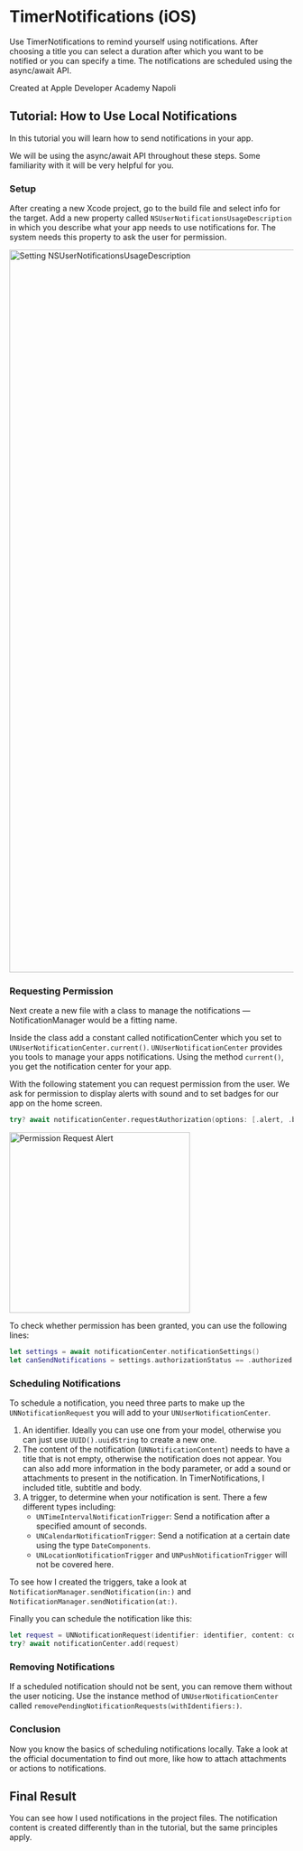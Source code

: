 # TimerNotifications (iOS)

Use TimerNotifications to remind yourself using notifications. After choosing a title you can select a duration after which you want to be notified or you can specify a time. The notifications are scheduled using the async/await API.

Created at Apple Developer Academy Napoli


## Tutorial: How to Use Local Notifications

In this tutorial you will learn how to send notifications in your app.

We will be using the async/await API throughout these steps. Some familiarity with it will be very helpful for you.

### Setup

After creating a new Xcode project, go to the build file and select info for the target. Add a new property called `NSUserNotificationsUsageDescription` in which you describe what your app needs to use notifications for. The system needs this property to ask the user for permission.

<img width="1280" alt="Setting NSUserNotificationsUsageDescription" src="https://user-images.githubusercontent.com/57409167/161842258-2f5a2957-7232-4ed0-a322-818e5891a377.png">

### Requesting Permission

Next create a new file with a class to manage the notifications — NotificationManager would be a fitting name. 

Inside the class add a constant called notificationCenter which you set to `UNUserNotificationCenter.current()`. `UNUserNotificationCenter` provides you tools to manage your apps notifications. Using the method `current()`, you get the notification center for your app.

With the following statement you can request permission from the user. We ask for permission to display alerts with sound and to set badges for our app on the home screen.

```swift
try? await notificationCenter.requestAuthorization(options: [.alert, .badge, .sound])
```

<img width="320" alt="Permission Request Alert" src="https://user-images.githubusercontent.com/57409167/161842442-924a1608-52ba-430c-bfaa-a79f41f80587.png">

To check whether permission has been granted, you can use the following lines:

```swift
let settings = await notificationCenter.notificationSettings()
let canSendNotifications = settings.authorizationStatus == .authorized
```

### Scheduling Notifications

To schedule a notification, you need three parts to make up the `UNNotificationRequest` you will add to your `UNUserNotificationCenter`.

1. An identifier. Ideally you can use one from your model, otherwise you can just use `UUID().uuidString` to create a new one.
2. The content of the notification (`UNNotificationContent`) needs to have a title that is not empty, otherwise the notification does not appear. You can also add more information in the body parameter, or add a sound or attachments to present in the notification. In TimerNotifications, I included title, subtitle and body.
3. A trigger, to determine when your notification is sent. There a few different types including:
    - `UNTimeIntervalNotificationTrigger`: Send a notification after a specified amount of seconds.
    - `UNCalendarNotificationTrigger`: Send a notification at a certain date using the type `DateComponents`.
    - `UNLocationNotificationTrigger` and `UNPushNotificationTrigger` will not be covered here.

To see how I created the triggers, take a look at `NotificationManager.sendNotification(in:)` and `NotificationManager.sendNotification(at:)`.

Finally you can schedule the notification like this:

```swift
let request = UNNotificationRequest(identifier: identifier, content: content, trigger: trigger)
try? await notificationCenter.add(request)
```

### Removing Notifications

If a scheduled notification should not be sent, you can remove them without the user noticing. Use the instance method of `UNUserNotificationCenter` called `removePendingNotificationRequests(withIdentifiers:)`.

### Conclusion

Now you know the basics of scheduling notifications locally. Take a look at the official documentation to find out more, like how to attach attachments or actions to notifications.

## Final Result

You can see how I used notifications in the project files. The notification content is created differently than in the tutorial, but the same principles apply.
